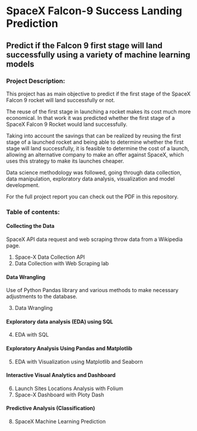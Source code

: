 # SpaceX Falcon-9 Success Landing Prediction
## Predict if the Falcon 9 first stage will land successfully using a variety of machine learning models

### Project Description:

This project has as main objective to predict if the first stage of the SpaceX Falcon 9 rocket will land successfully or not.

The reuse of the first stage in launching a rocket makes its cost much more economical. In that work it was predicted whether the first stage of a SpaceX Falcon 9 Rocket would land successfully. 

Taking into account the savings that can be realized by reusing the first stage of a launched rocket and being able to determine whether the first stage will land successfully, it is feasible to determine the cost of a launch, allowing an alternative company to make an offer against SpaceX, which uses this strategy to make its launches cheaper.

Data science methodology was followed, going through data collection, data manipulation, exploratory data analysis, visualization and model development.

For the full project report you can check out the PDF in this repository.

### Table of contents:

#### Collecting the Data
SpaceX API data request and web scraping throw data from a Wikipedia page.

1. Space-X Data Collection API
2. Data Collection with Web Scraping lab

#### Data Wrangling
Use of Python Pandas library and various methods to make necessary adjustments to the database.

3. Data Wrangling

#### Exploratory data analysis (EDA) using SQL
4. EDA with SQL
#### Exploratory Analysis Using Pandas and Matplotlib
5. EDA with Visualization using Matplotlib and Seaborn
#### Interactive Visual Analytics and Dashboard
6. Launch Sites Locations Analysis with Folium
7. Space-X Dashboard with Ploty Dash
#### Predictive Analysis (Classification)
8. SpaceX Machine Learning Prediction
   
